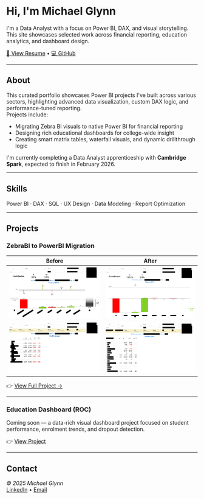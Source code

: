 # Hi, I'm Michael Glynn

I'm a Data Analyst with a focus on Power BI, DAX, and visual storytelling.  
This site showcases selected work across financial reporting, education analytics, and dashboard design.

[📄 View Resume](./resume-michael-glynn.pdf) • [💻 GitHub](https://github.com/michaelglynn-PROJECT-REPO)

---

## About

This curated portfolio showcases Power BI projects I've built across various sectors, highlighting advanced data visualization, custom DAX logic, and performance-tuned reporting.  
Projects include:
- Migrating Zebra BI visuals to native Power BI for financial reporting
- Designing rich educational dashboards for college-wide insight
- Creating smart matrix tables, waterfall visuals, and dynamic drillthrough logic

I'm currently completing a Data Analyst apprenticeship with **Cambridge Spark**, expected to finish in February 2026.

---

## Skills

Power BI · DAX · SQL · UX Design · Data Modeling · Report Optimization

---

## Projects

### ZebraBI to PowerBI Migration

| Before | After |
|--------|-------|
| ![Finance Waterfall Before](./assets/images/finance_before_waterfall_thumb.png) | ![Finance Waterfall After](./assets/images/finance_after_waterfall_thumb.png) |
| ![Finance Matrix Before](./assets/images/finance_before_matrix_thumb.png) | ![Finance Matrix Before](./assets/images/finance_after_matrix_thumb.png) |

👉 [View Full Project →](./projects/finance-zebrabi/)

---

### Education Dashboard (ROC)

Coming soon — a data-rich visual dashboard project focused on student performance, enrolment trends, and dropout detection.

👉 [View Project](./projects/mis-dashboard)

---

## Contact

_© 2025 Michael Glynn_  
[LinkedIn](https://linkedin.com/in/yourprofile) • [Email](mailto:michaelglynn@hotmail.com)
